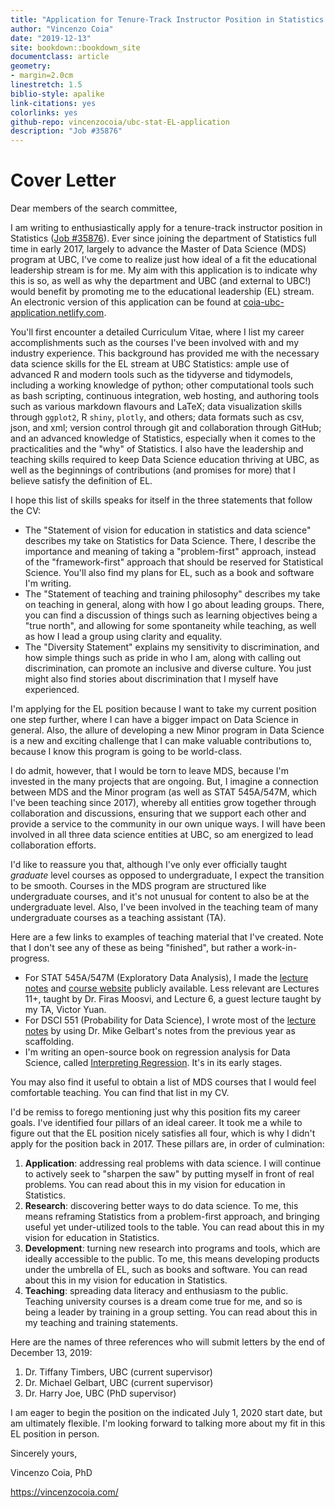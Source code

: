 ```yaml
--- 
title: "Application for Tenure-Track Instructor Position in Statistics at UBC"
author: "Vincenzo Coia"
date: "2019-12-13"
site: bookdown::bookdown_site
documentclass: article
geometry: 
- margin=2.0cm
linestretch: 1.5
biblio-style: apalike
link-citations: yes
colorlinks: yes
github-repo: vincenzocoia/ubc-stat-EL-application
description: "Job #35876"
---
```


# Cover Letter

Dear members of the search committee,

I am writing to enthusiastically apply for a tenure-track instructor position in Statistics ([Job #35876](https://www.stat.ubc.ca/three-tenure-track-instructor-positions-statistics-35876)). Ever since joining the department of Statistics full time in early 2017, largely to advance the Master of Data Science (MDS) program at UBC, I've come to realize just how ideal of a fit the educational leadership stream is for me. My aim with this application is to indicate why this is so, as well as why the department and UBC (and external to UBC!) would benefit by promoting me to the educational leadership (EL) stream. An electronic version of this application can be found at [coia-ubc-application.netlify.com](https://coia-ubc-application.netlify.com/).

You'll first encounter a detailed Curriculum Vitae, where I list my career accomplishments such as the courses I've been involved with and my industry experience. This background has provided me with the necessary data science skills for the EL stream at UBC Statistics: ample use of advanced R and modern tools such as the tidyverse and tidymodels, including a working knowledge of python; other computational tools such as bash scripting, continuous integration, web hosting, and authoring tools such as various markdown flavours and LaTeX; data visualization skills through `ggplot2`, R `shiny`, `plotly`, and others; data formats such as csv, json, and xml; version control through git and collaboration through GitHub; and an advanced knowledge of Statistics, especially when it comes to the practicalities and the "why" of Statistics. I also have the leadership and teaching skills required to keep Data Science education thriving at UBC, as well as the beginnings of contributions (and promises for more) that I believe satisfy the definition of EL. 

I hope this list of skills speaks for itself in the three statements that follow the CV:

- The "Statement of vision for education in statistics and data science" describes my take on Statistics for Data Science. There, I describe the importance and meaning of taking a "problem-first" approach, instead of the "framework-first" approach that should be reserved for Statistical Science. You'll also find my plans for EL, such as a book and software I'm writing.
- The "Statement of teaching and training philosophy" describes my take on teaching in general, along with how I go about leading groups. There, you can find a discussion of things such as learning objectives being a "true north", and allowing for some spontaneity while teaching, as well as how I lead a group using clarity and equality.
- The "Diversity Statement" explains my sensitivity to discrimination, and how simple things such as pride in who I am, along with calling out discrimination, can promote an inclusive and diverse culture. You just might also find stories about discrimination that I myself have experienced.

I'm applying for the EL position because I want to take my current position one step further, where I can have a bigger impact on Data Science in general. Also, the allure of developing a new Minor program in Data Science is a new and exciting challenge that I can make valuable contributions to, because I know this program is going to be world-class. 

I do admit, however, that I would be torn to leave MDS, because I'm invested in the many projects that are ongoing. But, I imagine a connection between MDS and the Minor program (as well as STAT 545A/547M, which I've been teaching since 2017), whereby all entities grow together through collaboration and discussions, ensuring that we support each other and provide a service to the community in our own unique ways. I will have been involved in all three data science entities at UBC, so am energized to lead collaboration efforts.

I'd like to reassure you that, although I've only ever officially taught _graduate_ level courses as opposed to undergraduate, I expect the transition to be smooth. Courses in the MDS program are structured like undergraduate courses, and it's not unusual for content to also be at the undergraduate level. Also, I've been involved in the teaching team of many undergraduate courses as a teaching assistant (TA).

Here are a few links to examples of teaching material that I've created. Note that I don't see any of these as being "finished", but rather a work-in-progress.

- For STAT 545A/547M (Exploratory Data Analysis), I made the [lecture notes](https://stat545guidebook.netlify.com/) and [course website](https://stat545.stat.ubc.ca/) publicly available. Less relevant are Lectures 11+, taught by Dr. Firas Moosvi, and Lecture 6, a guest lecture taught by my TA, Victor Yuan.
- For DSCI 551 (Probability for Data Science), I wrote most of the [lecture notes](https://ubc-mds.github.io/DSCI_551_stat-prob-dsci/lectures/) by using Dr. Mike Gelbart's notes from the previous year as scaffolding.
- I'm writing an open-source book on regression analysis for Data Science, called [Interpreting Regression](https://interpreting-regression.netlify.com/). It's in its early stages.

You may also find it useful to obtain a list of MDS courses that I would feel comfortable teaching. You can find that list in my CV.

I'd be remiss to forego mentioning just why this position fits my career goals. I've identified four pillars of an ideal career. It took me a while to figure out that the EL position nicely satisfies all four, which is why I didn't apply for the position back in 2017. These pillars are, in order of culmination:

1. __Application__: addressing real problems with data science. I will continue to actively seek to "sharpen the saw" by putting myself in front of real problems. You can read about this in my vision for education in Statistics.
2. __Research__: discovering better ways to do data science. To me, this means reframing Statistics from a problem-first approach, and bringing useful yet under-utilized tools to the table. You can read about this in my vision for education in Statistics. 
3. __Development__: turning new research into programs and tools, which are ideally accessible to the public. To me, this means developing products under the umbrella of EL, such as books and software. You can read about this in my vision for education in Statistics.
4. __Teaching__: spreading data literacy and enthusiasm to the public. Teaching university courses is a dream come true for me, and so is being a leader by training in a group setting. You can read about this in my teaching and training statements.

Here are the names of three references who will submit letters by the end of December 13, 2019:

1. Dr. Tiffany Timbers, UBC (current supervisor)
2. Dr. Michael Gelbart, UBC (current supervisor)
3. Dr. Harry Joe, UBC (PhD supervisor)

I am eager to begin the position on the indicated July 1, 2020 start date, but am ultimately flexible. I'm looking forward to talking more about my fit in this EL position in person.

Sincerely yours,

Vincenzo Coia, PhD

https://vincenzocoia.com/
